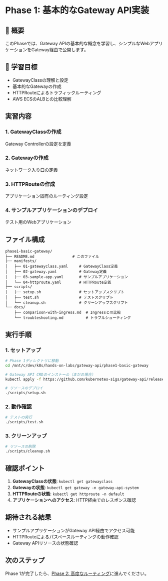 # Phase 1: 基本的なGateway API実装

## 📖 概要

このPhaseでは、Gateway APIの基本的な概念を学習し、シンプルなWebアプリケーションをGateway経由で公開します。

## 🎯 学習目標

- GatewayClassの理解と設定
- 基本的なGatewayの作成
- HTTPRouteによるトラフィックルーティング
- AWS ECSのALBとの比較理解

## 実習内容

### 1. GatewayClassの作成
Gateway Controllerの設定を定義

### 2. Gatewayの作成
ネットワーク入り口の定義

### 3. HTTPRouteの作成
アプリケーション固有のルーティング設定

### 4. サンプルアプリケーションのデプロイ
テスト用のWebアプリケーション

## ファイル構成

```
phase1-basic-gateway/
├── README.md                 # このファイル
├── manifests/
│   ├── 01-gatewayclass.yaml     # GatewayClass定義
│   ├── 02-gateway.yaml          # Gateway定義
│   ├── 03-sample-app.yaml       # サンプルアプリケーション
│   └── 04-httproute.yaml        # HTTPRoute定義
├── scripts/
│   ├── setup.sh                 # セットアップスクリプト
│   ├── test.sh                  # テストスクリプト
│   └── cleanup.sh               # クリーンアップスクリプト
└── docs/
    ├── comparison-with-ingress.md  # Ingressとの比較
    └── troubleshooting.md          # トラブルシューティング
```

## 実行手順

### 1. セットアップ
```bash
# Phase 1ディレクトリに移動
cd /mnt/c/dev/k8s/hands-on-labs/gateway-api/phase1-basic-gateway

# Gateway API CRDのインストール（まだの場合）
kubectl apply -f https://github.com/kubernetes-sigs/gateway-api/releases/download/v0.8.1/standard-install.yaml

# リソースのデプロイ
./scripts/setup.sh
```

### 2. 動作確認
```bash
# テストの実行
./scripts/test.sh
```

### 3. クリーンアップ
```bash
# リソースの削除
./scripts/cleanup.sh
```

## 確認ポイント

1. **GatewayClassの状態**: `kubectl get gatewayclass`
2. **Gatewayの状態**: `kubectl get gateway -n gateway-api-system`
3. **HTTPRouteの状態**: `kubectl get httproute -n default`
4. **アプリケーションへのアクセス**: HTTP経由でのレスポンス確認

## 期待される結果

- サンプルアプリケーションがGateway API経由でアクセス可能
- HTTPRouteによるパスベースルーティングの動作確認
- Gateway APIリソースの状態確認

## 次のステップ

Phase 1が完了したら、[Phase 2: 高度なルーティング](../phase2-advanced-routing/README.md)に進んでください。
